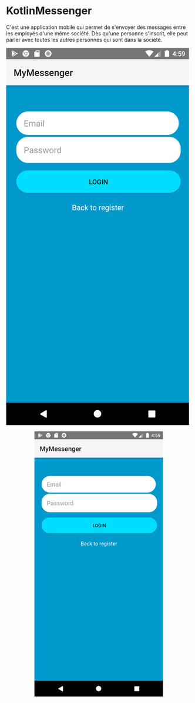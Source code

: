 # KotlinMessenger
C'est une application mobile qui permet de s'envoyer des messages entre les employés d'une même société. 
Dès qu'une personne s'inscrit, elle peut parler avec toutes les autres personnes qui sont dans la société.

![Image](https://github.com/Yazid98/KotlinMessenger/blob/master/Images/1.png?raw=true)

<p align="center">
  <img src="https://github.com/Yazid98/KotlinMessenger/blob/master/Images/1.png?raw=true" width="350" title="Text">
</p>

